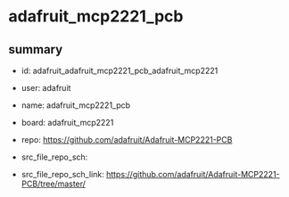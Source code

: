 # adafruit_mcp2221_pcb
 
## summary 
* id: adafruit_adafruit_mcp2221_pcb_adafruit_mcp2221
* user: adafruit
* name: adafruit_mcp2221_pcb
* board: adafruit_mcp2221
* repo: https://github.com/adafruit/Adafruit-MCP2221-PCB



* src_file_repo_sch: 
* src_file_repo_sch_link: https://github.com/adafruit/Adafruit-MCP2221-PCB/tree/master/





